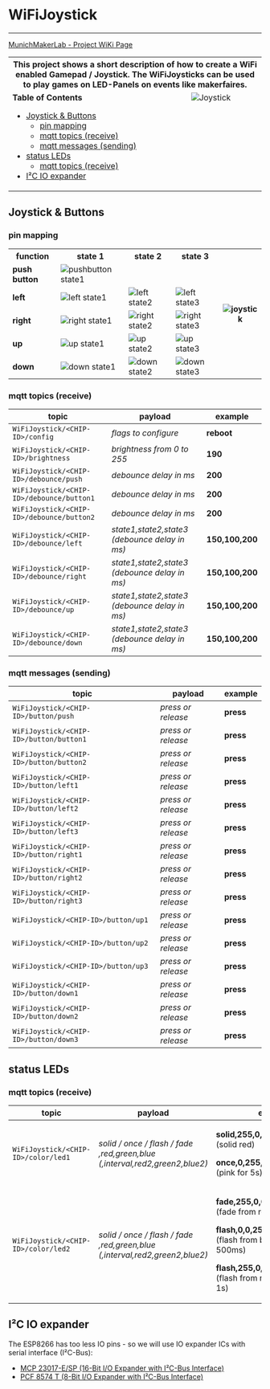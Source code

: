 # WiFiJoystick
--------------
[MunichMakerLab - Project WiKi Page](https://wiki.munichmakerlab.de/wiki/WiFiJoystick)
<table>
  <tr>
    <th colspan="2">
This project shows a short description of how to create a WiFi enabled Gamepad / Joystick. The WiFiJoysticks can be used to play games on LED-Panels on events like makerfaires.
    </th>
  </tr>
  <tr style="vertical-align: top;">
    <td vAlign="top">
      <strong>Table of Contents</strong>
      <ul>
        <li><a href="#joystick--buttons">Joystick & Buttons</a>
          <ul>
            <li><a href="#pin-mapping">pin mapping</a></li>
            <li><a href="#mqtt-topics--receive">mqtt topics (receive)</a></li>
            <li><a href="#mqtt-messages--sending">mqtt messages (sending)</a></li>
          </ul>
        </li>
        <li><a href="#i2c-oled--dht22-link">status LEDs</a>
          <ul>
            <li><a href="#hardware-1">mqtt topics (receive)</a></li>
          </ul>
        </li>
        <li><a href="#i2c-oled--dht22-link">I²C IO expander</a></li>
      </ul>
    </td>
    <td>
      <img src="https://wiki.munichmakerlab.de/w/images/thumb/7/7c/WiFiJoystick_joystick.jpg/300px-WiFiJoystick_joystick.jpg" alt="Joystick" />
    </td>
  </tr>
</table>

## Joystick & Buttons
### pin mapping
<table>
  <tr>
    <th>function</th>
    <th>state 1</th>
    <th>state 2</th>
    <th>state 3</th>
    <th rowspan="6"><img alt="joystick" src="https://wiki.munichmakerlab.de/w/images/thumb/7/7a/WiFiJoystick_pins_color.jpg/300px-WiFiJoystick_pins_color.jpg"></td>
  </tr>
  <tr>
    <td><strong>push button</strong></td>
    <td><img alt="pushbutton state1" src="https://wiki.munichmakerlab.de/w/images/thumb/a/a8/WiFiJoystick_pushbutton.png/50px-WiFiJoystick_pushbutton.png"></td>
    <td></td>
    <td></td>
  </tr>
  <tr>
    <td><strong>left</strong></td>
    <td><img alt="left state1" src="https://wiki.munichmakerlab.de/w/images/thumb/6/60/WiFiJoystick_left1.png/50px-WiFiJoystick_left1.png"></td>
    <td><img alt="left state2" src="https://wiki.munichmakerlab.de/w/images/thumb/b/b1/WiFiJoystick_left2.png/100px-WiFiJoystick_left2.png"></td>
    <td><img alt="left state3" src="https://wiki.munichmakerlab.de/w/images/thumb/4/44/WiFiJoystick_left3.png/150px-WiFiJoystick_left3.png"></td>
  </tr>
  <tr>
    <td><strong>right</strong></td>
    <td><img alt="right state1" src="https://wiki.munichmakerlab.de/w/images/thumb/e/e7/WiFiJoystick_right1.png/50px-WiFiJoystick_right1.png"></td>
    <td><img alt="right state2" src="https://wiki.munichmakerlab.de/w/images/thumb/a/aa/WiFiJoystick_right2.png/100px-WiFiJoystick_right2.png"></td>
    <td><img alt="right state3" src="https://wiki.munichmakerlab.de/w/images/thumb/e/e6/WiFiJoystick_right3.png/150px-WiFiJoystick_right3.png"></td>
  </tr>
  <tr>
    <td><strong>up</strong></td>
    <td><img alt="up state1" src="https://wiki.munichmakerlab.de/w/images/thumb/1/11/WiFiJoystick_up1.png/50px-WiFiJoystick_up1.png"></td>
    <td><img alt="up state2" src="https://wiki.munichmakerlab.de/w/images/thumb/2/2a/WiFiJoystick_up2.png/100px-WiFiJoystick_up2.png"></td>
    <td><img alt="up state3" src="https://wiki.munichmakerlab.de/w/images/thumb/b/b8/WiFiJoystick_up3.png/150px-WiFiJoystick_up3.png"></td>
  </tr>
  <tr>
    <td><strong>down</strong></td>
    <td><img alt="down state1" src="https://wiki.munichmakerlab.de/w/images/thumb/6/63/WiFiJoystick_down1.png/50px-WiFiJoystick_down1.png"></td>
    <td><img alt="down state2" src="https://wiki.munichmakerlab.de/w/images/thumb/7/71/WiFiJoystick_down2.png/100px-WiFiJoystick_down2.png"></td>
    <td><img alt="down state3" src="https://wiki.munichmakerlab.de/w/images/thumb/d/d0/WiFiJoystick_down3.png/150px-WiFiJoystick_down3.png"></td>
  </tr>
</table>

### mqtt topics (receive)
topic | payload | example
--- | --- | ---
`WiFiJoystick/<CHIP-ID>/config` | *flags to configure* | **reboot**
`WiFiJoystick/<CHIP-ID>/brightness` | *brightness from 0 to 255* | **190**
`WiFiJoystick/<CHIP-ID>/debounce/push` | *debounce delay in ms* | **200**
`WiFiJoystick/<CHIP-ID>/debounce/button1` | *debounce delay in ms* | **200**
`WiFiJoystick/<CHIP-ID>/debounce/button2` | *debounce delay in ms* | **200**
`WiFiJoystick/<CHIP-ID>/debounce/left` | *state1,state2,state3 (debounce delay in ms)* | **150,100,200**
`WiFiJoystick/<CHIP-ID>/debounce/right` | *state1,state2,state3 (debounce delay in ms)* | **150,100,200**
`WiFiJoystick/<CHIP-ID>/debounce/up` | *state1,state2,state3 (debounce delay in ms)* | **150,100,200**
`WiFiJoystick/<CHIP-ID>/debounce/down` | *state1,state2,state3 (debounce delay in ms)* | **150,100,200**

### mqtt messages (sending)
topic | payload | example
--- | --- | ---
`WiFiJoystick/<CHIP-ID>/button/push` | *press or release* | **press**
`WiFiJoystick/<CHIP-ID>/button/button1` | *press or release* | **press**
`WiFiJoystick/<CHIP-ID>/button/button2` | *press or release* | **press**
`WiFiJoystick/<CHIP-ID>/button/left1` | *press or release* | **press**
`WiFiJoystick/<CHIP-ID>/button/left2` | *press or release* | **press**
`WiFiJoystick/<CHIP-ID>/button/left3` | *press or release* | **press**
`WiFiJoystick/<CHIP-ID>/button/right1` | *press or release* | **press**
`WiFiJoystick/<CHIP-ID>/button/right2` | *press or release* | **press**
`WiFiJoystick/<CHIP-ID>/button/right3` | *press or release* | **press**
`WiFiJoystick/<CHIP-ID>/button/up1` | *press or release* | **press**
`WiFiJoystick/<CHIP-ID>/button/up2` | *press or release* | **press**
`WiFiJoystick/<CHIP-ID>/button/up3` | *press or release* | **press**
`WiFiJoystick/<CHIP-ID>/button/down1` | *press or release* | **press**
`WiFiJoystick/<CHIP-ID>/button/down2` | *press or release* | **press**
`WiFiJoystick/<CHIP-ID>/button/down3` | *press or release* | **press**

## status LEDs
### mqtt topics (receive)
topic | payload | example
--- | --- | ---
`WiFiJoystick/<CHIP-ID>/color/led1` | *solid / once / flash / fade ,red,green,blue (,interval,red2,green2,blue2)* | <p>**solid,255,0,0**<br/>(solid red)</p><p>**once,0,255,255,5000**<br/>(pink for 5s)</p>
`WiFiJoystick/<CHIP-ID>/color/led2` | *solid / once / flash / fade ,red,green,blue (,interval,red2,green2,blue2)* | <p>**fade,255,0,0,2000,0,255,0**<br/>(fade from red to green in 2s)</p><p>**flash,0,0,255,500**<br/>(flash from blue to black every 500ms)</p><p>**flash,255,0,0,1000,255,255,0**<br/>(flash from red to yellow every 1s)</p>

## I²C IO expander
The ESP8266 has too less IO pins - so we will use IO expander ICs with serial interface (I²C-Bus):

* [MCP 23017-E/SP (16-Bit I/O Expander with I²C-Bus Interface)](https://www.reichelt.de/index.html?ACTION=3;ARTICLE=140074;SEARCH=MCP%2023017-E/SP)
* [PCF 8574 T (8-Bit I/O Expander with I²C-Bus Interface)](https://www.reichelt.de/PCF-8574-T/3/index.html?&ACTION=3&LA=446&ARTICLE=39885&artnr=PCF+8574+T&SEARCH=PCF+8574+T)

